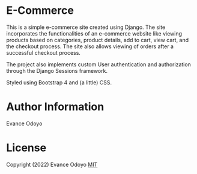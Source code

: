# E-Commerce
This is a simple e-commerce site created using Django. The site incorporates the functionalities of an e-commerce website like viewing products based on categories, product details, add to cart, view cart, and the checkout process. The site also allows viewing of orders after a successful checkout process. 

The project also implements custom User authentication and authorization through the Django Sessions framework.

Styled using Bootstrap 4 and (a little) CSS.

# Author Information 
Evance Odoyo

# License
Copyright (2022) Evance Odoyo
[MIT](https://opensource.org/licenses/MIT)

